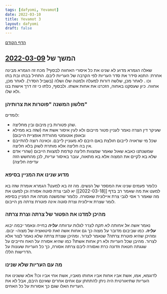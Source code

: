 ```yaml
---
tags: [dafyomi, Yevamot] 
date: 2022-03-10
title: Yevamot 3
layout: dafyomi
draft: false
---
```


[הדף הקודם](../2022-03-09)

## המשך של [2022-03-09](../2022-03-09.md)
שאלה הגמרא מדוע לא שנינו את כל איסורי האחווה לבסוף?
מכח זה הגמרא מבינה אחרת:
התנא סידר את סדר העריות לפי הקרבה של העריות ליבם. התחיל בבתו ובת בתו וכו .
לאחר מכן, שלשה דורות למעלה ולמטה שלו ושלה (בשביל הסדר). לאחר מכן, אחווה. 
כיון שעסקנו באחוה, הזכרנו את אחות אשתו. ולבסוף, כלתו כי זה דרך אישות בנו ולא שלו.
### מלשון המשנה "פוטרות את צרותיהן"
לומדים:
- שהן פטורות בין מיבום ובין מחליצה.
- שעיקר דין הצרה נאמר לעניין פטור מייבום ולא לעין איסור אשת אח (שזה בא ממילא ובאופן אוטומטי מהורדת אופציית הייבום) 
- שכל מי שראויה לייבום חולצת באם היבם לא מעוניין לייבם. וכאינה רוצה להתייבם אין בה חליצה אלא מותרת לשוק בלא חליצה.
- שמשנתנו כאבא שאול שאמר שמצוות חליצה קודמת למצוות הייבום (שהרי אדם שלא בא לקיים את המצוה אלא בא מתאוה, עובר באיסור עריות, לכן מהחשש הזה עדיפה חליצה)
### מדוע שנינו את המניין בסיפא
כלומר פעמים שנינו את המספר של הנשים. מה זה בא למעט? 
הגמרא אומרת שזה בא למעט את מה שאמר רב בדף [[2022-03-18]] יא לגבי צרת סוטה אסורה וכן למעט את מה שאמר ר אסי לגבי צרת איילונית שאסורה.
כלומר שהמשנה מנתה את המניין בסיפא לומר שצרת איילונית וצרת סוטה אינה פוטרת צרתה מן הייבום.
### מהיכן למדנו את הפטור של צרתה וצרת צרתה
נאמר *אשה אל אחותה לא תקח לצרר לגלות ערוותה **עליה** בחייה* ונאמר *יבמה יבוא **עליה***. כמו שביבום מדובר על מצוה כך גם אחות אשה זאת סיטואציה של מצוה- יבום. ומהיכן שהיא פוטרת צרתה? שנאמר *לצרור*. ומהיכן שצרת צרתה שלא נאמר לצור אלא לצרור.
מהיבן שכל העריות ולא רק אחות אשתו? כמו שהיא אסורה על האח וחייבים על שגגתה חטאת וזדונה כרת ואסורה ליבם צרתה אסורה, כך כל העריות שעונות על הדרישות הללו.
### מה עם העריות שלא שנינו
לדוגמא, אמו, אשת אביו אחות אביו אחותו מאביו, אשת אחי אביו וכו?
אלא ששנינו את העריות שתיאורטית היה ניתן להתחתן עם אחים אחרים שאינם היבם, אבל לא את העריות האלו שגם כך אסורות על כל האחים.
